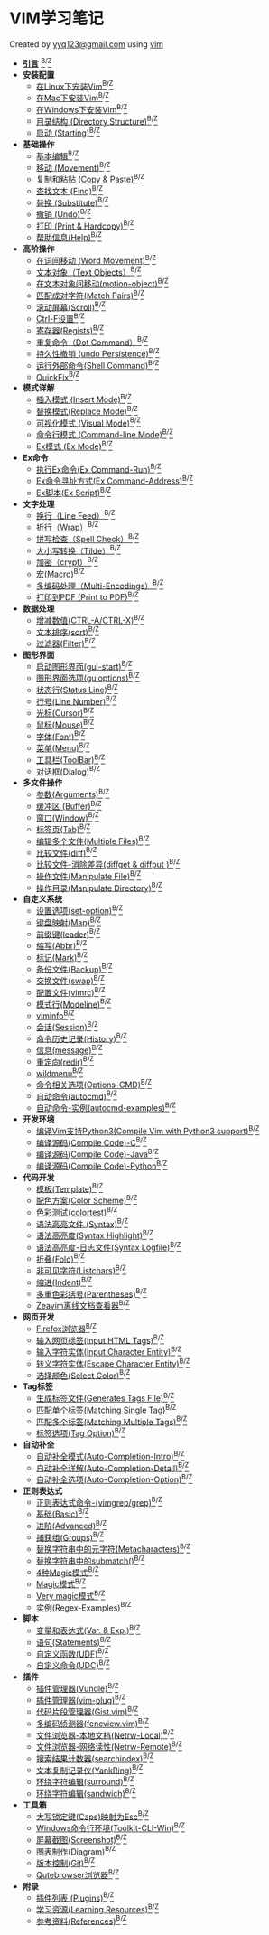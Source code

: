 # VIM学习笔记

Created by yyq123@gmail.com using [vim](http://www.vim.org/)

- [**引言**](https://yyq123.github.io/learn-vim/learn-vi-00-01-Intro.html) [<sup>B</sup>](https://yyq123.blogspot.com/2018/05/vim-intro.html)<sup>/</sup>[<sup>Z</sup>](https://zhuanlan.zhihu.com/p/37478384)
- **安装配置**
  - [在Linux下安装Vim](https://yyq123.github.io/learn-vim/learn-vi-201-Install-Vim-Linux.html)[<sup>B</sup>](https://yyq123.blogspot.com/2019/02/install-vim-linux.html)<sup>/</sup>[<sup>Z</sup>](https://zhuanlan.zhihu.com/p/57650613)
  - [在Mac下安装Vim](https://yyq123.github.io/learn-vim/learn-vi-202-Install-Vim-Mac.html)[<sup>B</sup>](https://yyq123.blogspot.com/2019/04/install-vim-mac.html)<sup>/</sup>[<sup>Z</sup>](https://zhuanlan.zhihu.com/p/64024294)
  - [在Windows下安装Vim](https://yyq123.github.io/learn-vim/learn-vi-203-Install-Vim-Win.html)[<sup>B</sup>](https://yyq123.blogspot.com/2019/05/install-vim-windows.html)<sup>/</sup>[<sup>Z</sup>](https://zhuanlan.zhihu.com/p/64856646)
  - [目录结构 (Directory Structure)](https://yyq123.github.io/learn-vim/learn-vi-204-vimfiles.html)[<sup>B</sup>](https://yyq123.blogspot.com/2019/05/vim-directory-structure.html)<sup>/</sup>[<sup>Z</sup>](https://zhuanlan.zhihu.com/p/66246814)
  - [启动 (Starting)](http://yyq123.github.io/learn-vim/learn-vi-209-Start.html)[<sup>B</sup>](https://yyq123.blogspot.com/2019/03/vim-starting.html)<sup>/</sup>[<sup>Z</sup>](https://zhuanlan.zhihu.com/p/60260968)
- **基础操作**
  - [基本编辑](http://yyq123.blogspot.com/2009/02/vim.html)[<sup>B</sup>](https://yyq123.blogspot.com/2019/03/vim-starting.html)<sup>/</sup>[<sup>Z</sup>](http://zhuanlan.zhihu.com/p/23011506)
  - [移动 (Movement)](http://yyq123.blogspot.com/2009/02/vim_23.html)[<sup>B</sup>](https://yyq123.blogspot.com/2019/03/vim-starting.html)<sup>/</sup>[<sup>Z</sup>](http://zhuanlan.zhihu.com/p/23063323)
  - [复制和粘贴 (Copy &amp; Paste)](http://yyq123.blogspot.com/2009/02/vim_25.html)[<sup>B</sup>](https://yyq123.blogspot.com/2019/03/vim-starting.html)<sup>/</sup>[<sup>Z</sup>](http://zhuanlan.zhihu.com/p/23109889)
  - [查找文本 (Find)](http://yyq123.blogspot.com/2009/03/vim.html)[<sup>B</sup>](https://yyq123.blogspot.com/2019/03/vim-starting.html)<sup>/</sup>[<sup>Z</sup>](http://zhuanlan.zhihu.com/p/23211758)
  - [替换 (Substitute)](http://yyq123.blogspot.com/2011/10/vim-substitute.html)[<sup>B</sup>](https://yyq123.blogspot.com/2019/03/vim-starting.html)<sup>/</sup>[<sup>Z</sup>](http://zhuanlan.zhihu.com/p/23396437)
  - [撤销 (Undo)](https://yyq123.github.io/learn-vim/learn-vi-06-Undo.html)[<sup>B</sup>](https://yyq123.blogspot.com/2019/03/vim-starting.html)<sup>/</sup>[<sup>Z</sup>](http://zhuanlan.zhihu.com/p/23510077)
  - [打印 (Print &amp; Hardcopy)](https://yyq123.github.io/learn-vim/learn-vi-07-Print.html)[<sup>B</sup>](https://yyq123.blogspot.com/2019/03/vim-starting.html)<sup>/</sup>[<sup>Z</sup>](http://zhuanlan.zhihu.com/p/23703353)
  - [帮助信息(Help)](http://yyq123.github.io/learn-vim/learn-vi-08-help.html)[<sup>B</sup>](http://yyq123.blogspot.com/2012/04/vim-help.html)<sup>/</sup>[<sup>Z</sup>](http://zhuanlan.zhihu.com/p/23852368)
- **高阶操作**
  - [在词间移动 (Word Movement)](https://yyq123.github.io/learn-vim/learn-vi-09-word.html)[<sup>B</sup>](https://yyq123.blogspot.com/2019/03/vim-starting.html)<sup>/</sup>[<sup>Z</sup>](http://zhuanlan.zhihu.com/p/24343264)
  - [文本对象（Text Objects）](https://yyq123.github.io/learn-vim/learn-vi-10-TextObjects.html)[<sup>B</sup>](https://yyq123.blogspot.com/2019/03/vim-starting.html)<sup>/</sup>[<sup>Z</sup>](http://zhuanlan.zhihu.com/p/24387751)
  - [在文本对象间移动(motion-object)](https://yyq123.github.io/learn-vim/learn-vim-motion-objects.html)[<sup>B</sup>](https://yyq123.blogspot.com/2020/08/vim-motion-object.html)<sup>/</sup>[<sup>Z</sup>](https://zhuanlan.zhihu.com/p/176961929)
  - [匹配成对字符(Match Pairs)](https://yyq123.github.io/learn-vim/learn-vim-matchpairs.html)[<sup>B</sup>](https://yyq123.blogspot.com/2020/09/vim-matchpairs.html)<sup>/</sup>[<sup>Z</sup>](https://zhuanlan.zhihu.com/p/248939638)
  - [滚动屏幕(Scroll)](https://yyq123.github.io/learn-vim/learn-vi-11-Scroll.html)[<sup>B</sup>](https://yyq123.blogspot.com/2019/03/vim-starting.html)<sup>/</sup>[<sup>Z</sup>](http://zhuanlan.zhihu.com/p/24843535)
  - [Ctrl-F设置](https://yyq123.github.io/learn-vim/learn-vi-11-01-Scroll-CtrlF.html)[<sup>B</sup>](https://yyq123.blogspot.com/2019/06/vim-ctrl-f.html)<sup>/</sup>[<sup>Z</sup>](https://zhuanlan.zhihu.com/p/70953289)
  - [寄存器(Regists)](https://yyq123.github.io/learn-vim/learn-vi-12-Register.html)[<sup>B</sup>](http://yyq123.blogspot.com/2010/10/vim-registers.html)<sup>/</sup>[<sup>Z</sup>](http://zhuanlan.zhihu.com/p/25332320)
  - [重复命令（Dot Command）](http://yyq123.blogspot.com/2017/03/vim-dot-command.html)[<sup>B</sup>](http://yyq123.blogspot.com/2017/03/vim-dot-command.html)<sup>/</sup>[<sup>Z</sup>](http://zhuanlan.zhihu.com/p/26039187)
  - [持久性撤销 (undo Persistence)](https://yyq123.github.io/learn-vim/learn-vi-06-Undo-Persistence.html)[<sup>B</sup>](https://yyq123.blogspot.com/2019/05/vim-undo-persistence.html)<sup>/</sup>[<sup>Z</sup>](https://zhuanlan.zhihu.com/p/66974418)
  - [运行外部命令(Shell Command)](http://yyq123.github.io/learn-vim/learn-vi-71-Shell.html)[<sup>B</sup>](https://yyq123.blogspot.com/2019/02/vim-shell-command.html)<sup>/</sup>[<sup>Z</sup>](https://zhuanlan.zhihu.com/p/56381336)
  - [QuickFix](http://yyq123.github.io/learn-vim/learn-vi-70-01-QuickFix.html)[<sup>B</sup>](https://yyq123.blogspot.com/2019/07/vim-quickfix.html)<sup>/</sup>[<sup>Z</sup>](https://zhuanlan.zhihu.com/p/71778294)
- **模式详解**
  - [插入模式 (Insert Mode)](http://yyq123.github.io/learn-vim/learn-vi-42-InsertMode.html)[<sup>B</sup>](https://yyq123.blogspot.com/2019/07/vim-insert-mode.html)<sup>/</sup>[<sup>Z</sup>](https://zhuanlan.zhihu.com/p/72335772)
  - [替换模式(Replace Mode)](http://yyq123.github.io/learn-vim/learn-vi-44-ReplaceMode.html)[<sup>B</sup>](https://yyq123.blogspot.com/2019/07/vim-replace-mode.html)<sup>/</sup>[<sup>Z</sup>](https://zhuanlan.zhihu.com/p/72577235)
  - [可视化模式 (Visual Mode)](http://yyq123.github.io/learn-vim/learn-vi-45-VisualMode.html)[<sup>B</sup>](http://yyq123.blogspot.com/2010/11/vim-visual-mode.html)<sup>/</sup>[<sup>Z</sup>](https://zhuanlan.zhihu.com/p/58513837)
  - [命令行模式 (Command-line Mode)](http://yyq123.github.io/learn-vim/learn-vi-46-CommandlineMode.html)[<sup>B</sup>](https://yyq123.blogspot.com/2019/08/vim-command-line-mode.html)<sup>/</sup>[<sup>Z</sup>](https://zhuanlan.zhihu.com/p/76531156)
  - [Ex模式 (Ex Mode)](http://yyq123.github.io/learn-vim/learn-vi-48-ExMode.html)[<sup>B</sup>](https://yyq123.blogspot.com/2019/08/vim-ex-mode.html)<sup>/</sup>[<sup>Z</sup>](https://zhuanlan.zhihu.com/p/78778165)
- **Ex命令**
  - [执行Ex命令(Ex Command-Run)](http://yyq123.github.io/learn-vim/learn-vi-48-02-ExCommand-Run.html)[<sup>B</sup>](https://yyq123.blogspot.com/2019/09/vim-ex-command-run.html)<sup>/</sup>[<sup>Z</sup>](https://zhuanlan.zhihu.com/p/80843823)
  - [Ex命令寻址方式(Ex Command-Address)](http://yyq123.github.io/learn-vim/learn-vi-48-01-ExCommand-Adress.html)[<sup>B</sup>](https://yyq123.blogspot.com/2019/08/vim-ex-command-address.html)<sup>/</sup>[<sup>Z</sup>](https://zhuanlan.zhihu.com/p/79802241)
  - [Ex脚本(Ex Script)](http://yyq123.github.io/learn-vim/learn-vi-48-05-ExScript.html)[<sup>B</sup>](https://yyq123.blogspot.com/2019/09/vim-ex-script.html)<sup>/</sup>[<sup>Z</sup>](https://zhuanlan.zhihu.com/p/81508169)
- **文字处理**
  - [换行（Line Feed）](http://yyq123.blogspot.com/2010/07/vim-line-feed.html)[<sup>B</sup>](http://yyq123.blogspot.com/2010/07/vim-line-feed.html)<sup>/</sup>[<sup>Z</sup>](http://zhuanlan.zhihu.com/p/26133311)
  - [折行（Wrap）](http://yyq123.blogspot.com/2010/07/vim-wrap.html)[<sup>B</sup>](http://yyq123.blogspot.com/2010/07/vim-wrap.html)<sup>/</sup>[<sup>Z</sup>](http://zhuanlan.zhihu.com/p/26301974)
  - [拼写检查（Spell Check）](http://yyq123.blogspot.com/2010/09/vim-spell-check.html)[<sup>B</sup>](http://yyq123.blogspot.com/2010/09/vim-spell-check.html)<sup>/</sup>[<sup>Z</sup>](http://zhuanlan.zhihu.com/p/24986495)
  - [大小写转换（Tilde）](http://yyq123.blogspot.com/2016/12/vim-tilde.html)[<sup>B</sup>](http://yyq123.blogspot.com/2016/12/vim-tilde.html)<sup>/</sup>[<sup>Z</sup>](http://zhuanlan.zhihu.com/p/24446032)
  - [加密（crypt）](http://yyq123.blogspot.com/2011/01/vim-encyption.html)[<sup>B</sup>](http://yyq123.blogspot.com/2011/01/vim-encyption.html)<sup>/</sup>[<sup>Z</sup>](http://zhuanlan.zhihu.com/p/26336606)
  - [宏(Macro)](http://yyq123.blogspot.com/2011/03/vim-macro.html)[<sup>B</sup>](http://yyq123.blogspot.com/2011/03/vim-macro.html)<sup>/</sup>[<sup>Z</sup>](http://zhuanlan.zhihu.com/p/26401360)
  - [多编码处理（Multi-Encodings）](http://yyq123.blogspot.com/2010/07/vim-multi-encoding.html)[<sup>B</sup>](http://yyq123.blogspot.com/2010/07/vim-multi-encoding.htm)<sup>/</sup>[<sup>Z</sup>](http://zhuanlan.zhihu.com/p/25451437)
  - [打印到PDF (Print to PDF)](http://yyq123.github.io/learn-vim/learn-vi-28-Print-PDF.html)[<sup>B</sup>](https://yyq123.blogspot.com/2019/10/vim-print-to-pdf.html)<sup>/</sup>[<sup>Z</sup>](https://zhuanlan.zhihu.com/p/88343229)
- **数据处理**
  - [增减数值(CTRL-A/CTRL-X)](http://yyq123.github.io/learn-vim/learn-vim-Data-CtrlA-CtrlX.html)[<sup>B</sup>](https://yyq123.blogspot.com/2020/06/vim-CtrlA-CtrlX.html)<sup>/</sup>[<sup>Z</sup>](https://zhuanlan.zhihu.com/p/146498017)
  - [文本排序(sort)](http://yyq123.github.io/learn-vim/learn-vi-09-03-sort.html)[<sup>B</sup>](https://yyq123.blogspot.com/2020/03/vim-sort.html)<sup>/</sup>[<sup>Z</sup>](https://zhuanlan.zhihu.com/p/88343229)
  - [过滤器(Filter)](http://yyq123.github.io/learn-vim/learn-vim-Shell-Filter.html)[<sup>B</sup>](https://yyq123.blogspot.com/2020/04/vim-filter.html)<sup>/</sup>[<sup>Z</sup>](https://zhuanlan.zhihu.com/p/130983572)
- **图形界面**
  - [启动图形界面(gui-start)](http://yyq123.github.io/learn-vim/learn-vi-30-01-GUI-Start.html)[<sup>B</sup>](https://yyq123.blogspot.com/2019/06/vim-gui-start.html)<sup>/</sup>[<sup>Z</sup>](https://zhuanlan.zhihu.com/p/69699141)
  - [图形界面选项(guioptions)](http://yyq123.github.io/learn-vim/learn-vi-30-01-GUI-Start.html)[<sup>B</sup>](https://yyq123.blogspot.com/2019/06/vim-guioptions.html)<sup>/</sup>[<sup>Z</sup>](https://zhuanlan.zhihu.com/p/70365639)
  - [状态行(Status Line)](http://yyq123.github.io/learn-vim/learn-vi-31-StatusLine.html)[<sup>B</sup>](http://yyq123.blogspot.com/2009/10/vim-statusline.html)<sup>/</sup>[<sup>Z</sup>](http://zhuanlan.zhihu.com/p/25494323)
  - [行号(Line Number)](http://yyq123.blogspot.com/2017/01/vim-line-number.html)[<sup>B</sup>](http://yyq123.blogspot.com/2017/01/vim-line-number.html)<sup>/</sup>[<sup>Z</sup>](http://zhuanlan.zhihu.com/p/24933320)
  - [光标(Cursor)](http://yyq123.blogspot.com/2012/01/vim-cursor.html)[<sup>B</sup>](http://yyq123.blogspot.com/2012/01/vim-cursor.html)<sup>/</sup>[<sup>Z</sup>](http://zhuanlan.zhihu.com/p/24898976)
  - [鼠标(Mouse)](http://yyq123.github.io/learn-vim/learn-vi-36-Mouse.html)[<sup>B</sup>](http://yyq123.blogspot.com/2018/06/vim-mouse.html)<sup>/</sup>[<sup>Z</sup>](http://zhuanlan.zhihu.com/p/38477934)
  - [字体(Font)](http://yyq123.blogspot.com/2017/02/vim-font.html)[<sup>B</sup>](http://yyq123.blogspot.com/2017/02/vim-font.html)<sup>/</sup>[<sup>Z</sup>](http://zhuanlan.zhihu.com/p/25418424)
  - [菜单(Menu)](http://yyq123.github.io/learn-vim/learn-vi-38-Menu.html)[<sup>B</sup>](http://yyq123.blogspot.com/2018/06/vim-menu.html)<sup>/</sup>[<sup>Z</sup>](http://zhuanlan.zhihu.com/p/38521894)
  - [工具栏(ToolBar)](http://yyq123.github.io/learn-vim/learn-vi-39-ToolBar.html)[<sup>B</sup>](https://yyq123.blogspot.com/2018/07/vim-toolbar.html)<sup>/</sup>[<sup>Z</sup>](http://zhuanlan.zhihu.com/p/38821238)
  - [对话框(Dialog)](http://yyq123.github.io/learn-vim/learn-vi-131-Dialog.html)[<sup>B</sup>](https://yyq123.blogspot.com/2019/06/vim-dialog.html)<sup>/</sup>[<sup>Z</sup>](https://zhuanlan.zhihu.com/p/69046577)
- **多文件操作**
  - [参数(Arguments)](http://yyq123.blogspot.com/2009/08/vim-arguments.html)[<sup>B</sup>](http://yyq123.blogspot.com/2009/08/vim-arguments.html)<sup>/</sup>[<sup>Z</sup>](https://zhuanlan.zhihu.com/p/39957182)
  - [缓冲区 (Buffer)](http://yyq123.blogspot.com/2009/07/vim-buffer.html)[<sup>B</sup>](http://yyq123.blogspot.com/2009/07/vim-buffer.html)<sup>/</sup>[<sup>Z</sup>](https://zhuanlan.zhihu.com/p/60260968)
  - [窗口(Window)](http://yyq123.blogspot.com/2009/08/vim-window.html)[<sup>B</sup>](http://yyq123.blogspot.com/2009/08/vim-window.html)<sup>/</sup>[<sup>Z</sup>](https://zhuanlan.zhihu.com/p/60260968)
  - [标签页(Tab)](http://yyq123.blogspot.com/2009/04/vim.html)[<sup>B</sup>](http://yyq123.blogspot.com/2009/04/vim.html)<sup>/</sup>[<sup>Z</sup>](http://zhuanlan.zhihu.com/p/25946307)
  - [编辑多个文件(Multiple Files)](http://yyq123.blogspot.com/2009/08/vim-edit-multi-files.html)[<sup>B</sup>](http://yyq123.blogspot.com/2009/08/vim-edit-multi-files.html)<sup>/</sup>[<sup>Z</sup>](http://zhuanlan.zhihu.com/p/40357599)
  - [比较文件(diff)](http://yyq123.github.io/learn-vim/learn-vi-191-diff.html)[<sup>B</sup>](http://yyq123.blogspot.com/2010/09/vim-diff.html)<sup>/</sup>[<sup>Z</sup>](https://zhuanlan.zhihu.com/p/63153559)
  - [比较文件-消除差异(diffget & diffput )](http://yyq123.github.io/learn-vim/learn-vi-192-diffgp.html)[<sup>B</sup>](https://yyq123.blogspot.com/2019/06/vim-diffget-diffput.html)<sup>/</sup>[<sup>Z</sup>](https://zhuanlan.zhihu.com/p/68505609)
  - [操作文件(Manipulate File)](https://yyq123.blogspot.com/2012/07/vim-manipulate-file.htm)[<sup>B</sup>](https://yyq123.blogspot.com/2012/07/vim-manipulate-file.html)<sup>/</sup>[<sup>Z</sup>](https://zhuanlan.zhihu.com/p/41395981)
  - [操作目录(Manipulate Directory)](https://yyq123.blogspot.com/2012/08/vim-manipulate-directory.html)[<sup>B</sup>](https://yyq123.blogspot.com/2012/08/vim-manipulate-directory.html)<sup>/</sup>[<sup>Z</sup>](https://zhuanlan.zhihu.com/p/61106206)
- **自定义系统**
  - [设置选项(set-option)](http://yyq123.github.io/learn-vim/learn-vi-50-SetOption.html)[<sup>B</sup>](https://yyq123.blogspot.com/2019/06/vim-set-option.html)<sup>/</sup>[<sup>Z</sup>](https://zhuanlan.zhihu.com/p/68051173)
  - [键盘映射(Map)](http://yyq123.github.io/learn-vim/learn-vi-51-KeyMapping.html)[<sup>B</sup>](http://yyq123.blogspot.com/2010/12/vim-map.html)<sup>/</sup>[<sup>Z</sup>](http://zhuanlan.zhihu.com/p/24713018)
  - [前缀键(leader)](https://yyq123.blogspot.com/2019/04/vim-leader.html)[<sup>B</sup>](https://yyq123.blogspot.com/2019/04/vim-leader.html)<sup>/</sup>[<sup>Z</sup>](https://zhuanlan.zhihu.com/p/63626180)
  - [缩写(Abbr)](http://yyq123.blogspot.com/2010/12/vim-abbreviation.html)[<sup>B</sup>](http://yyq123.blogspot.com/2010/12/vim-abbreviation.html)<sup>/</sup>[<sup>Z</sup>](http://zhuanlan.zhihu.com/p/24950030)
  - [标记(Mark)](http://yyq123.blogspot.com/2011/06/vim-mark.html)[<sup>B</sup>](http://yyq123.blogspot.com/2011/06/vim-mark.html)<sup>/</sup>[<sup>Z</sup>](http://zhuanlan.zhihu.com/p/25585188)
  - [备份文件(Backup)](http://yyq123.blogspot.com/2011/11/vim-backup.html)[<sup>B</sup>](http://yyq123.blogspot.com/2011/11/vim-backup.html)<sup>/</sup>[<sup>Z</sup>](http://zhuanlan.zhihu.com/p/26816749)
  - [交换文件(swap)](http://yyq123.blogspot.com/2012/03/vim-swap.html)[<sup>B</sup>](http://yyq123.blogspot.com/2012/03/vim-swap.html)<sup>/</sup>[<sup>Z</sup>](http://zhuanlan.zhihu.com/p/26908358)
  - [配置文件(vimrc)](http://yyq123.github.io/learn-vim/learn-vi-59-vimrc.html)[<sup>B</sup>](http://yyq123.blogspot.com/2012/01/vim-vimrc.html)<sup>/</sup>[<sup>Z</sup>](https://zhuanlan.zhihu.com/p/154383194)
  - [模式行(Modeline)](http://yyq123.github.io/learn-vim/learn-vim-modeline.html)[<sup>B</sup>](https://yyq123.blogspot.com/2020/06/vim-modeline.html)<sup>/</sup>[<sup>Z</sup>](https://zhuanlan.zhihu.com/p/151289861)
  - [viminfo](http://yyq123.github.io/learn-vim/learn-vi-59-01-viminfo.html)[<sup>B</sup>](https://yyq123.blogspot.com/2019/09/vim-viminfo.html)<sup>/</sup>[<sup>Z</sup>](https://zhuanlan.zhihu.com/p/83801899)
  - [会话(Session)](http://yyq123.github.io/learn-vim/learn-vi-59-02-session.html)[<sup>B</sup>](https://yyq123.blogspot.com/2019/10/vim-session.html)<sup>/</sup>[<sup>Z</sup>](https://zhuanlan.zhihu.com/p/84959887)
  - [命令历史记录(History)](http://yyq123.github.io/learn-vim/learn-vi-46-01-History.html)[<sup>B</sup>](https://yyq123.blogspot.com/2019/09/vim-history.html)<sup>/</sup>[<sup>Z</sup>](https://zhuanlan.zhihu.com/p/84605143)
  - [信息(message)](http://yyq123.github.io/learn-vim/learn-vim-message.html)[<sup>B</sup>](https://yyq123.blogspot.com/2020/07/vim-message.html)<sup>/</sup>[<sup>Z</sup>](https://zhuanlan.zhihu.com/p/161370897)
  - [重定向(redir)](http://yyq123.github.io/learn-vim/learn-vim-redir.html)[<sup>B</sup>](https://yyq123.blogspot.com/2020/07/vim-redir.html)<sup>/</sup>[<sup>Z</sup>](https://zhuanlan.zhihu.com/p/163502377)
  - [wildmenu](http://yyq123.github.io/learn-vim/learn-vi-46-02-wildmenu.html)[<sup>B</sup>](https://yyq123.blogspot.com/2019/10/vim-wildmenu.html)<sup>/</sup>[<sup>Z</sup>](https://zhuanlan.zhihu.com/p/87021392)
  - [命令相关选项(Options-CMD)](http://yyq123.github.io/learn-vim/learn-vi-46-03-CMD-Options.html)[<sup>B</sup>](https://yyq123.blogspot.com/2019/10/vim-options-cmd.html)<sup>/</sup>[<sup>Z</sup>](https://zhuanlan.zhihu.com/p/87786860)
  - [自动命令(autocmd)](http://yyq123.github.io/learn-vim/learn-vi-49-01-autocmd.html)[<sup>B</sup>](https://yyq123.blogspot.com/2019/12/vim-autocmd.html)<sup>/</sup>[<sup>Z</sup>](https://zhuanlan.zhihu.com/p/98360630)
  - [自动命令-实例(autocmd-examples)](http://yyq123.github.io/learn-vim/learn-vi-49-02-autocmd-example.html)[<sup>B</sup>](https://yyq123.blogspot.com/2019/12/vim-autocmd-examples.html)<sup>/</sup>[<sup>Z</sup>](https://zhuanlan.zhihu.com/p/98966660)
- **开发环境**
  - [编译Vim支持Python3(Compile Vim with Python3 support)](http://yyq123.github.io/learn-vim/learn-vim-CompileVim-Mac.html)[<sup>B</sup>](https://yyq123.blogspot.com/2020/03/vim-with-python3.html)<sup>/</sup>[<sup>Z</sup>](https://zhuanlan.zhihu.com/p/111592292)
  - [编译源码(Compile Code)-C](http://yyq123.github.io/learn-vim/learn-vim-CompileCode-C.html)[<sup>B</sup>](https://yyq123.blogspot.com/2020/03/vim-compile-code-c.html)<sup>/</sup>[<sup>Z</sup>](https://zhuanlan.zhihu.com/p/115270014)
  - [编译源码(Compile Code)-Java](http://yyq123.github.io/learn-vim/learn-vim-CompileCode-Java.tml)[<sup>B</sup>](https://yyq123.blogspot.com/2020/03/vim-compile-code-java.html)<sup>/</sup>[<sup>Z</sup>](https://zhuanlan.zhihu.com/p/119094014)
  - [编译源码(Compile Code)-Python](http://yyq123.github.io/learn-vim/learn-vim-CompileCode-Python.tml)[<sup>B</sup>](https://yyq123.blogspot.com/2020/05/vim-compile-code-python.html)<sup>/</sup>[<sup>Z</sup>](https://zhuanlan.zhihu.com/p/139746816)
- **代码开发**
  - [模板(Template)](http://yyq123.blogspot.com/2010/08/vim-template.html)[<sup>B</sup>](https://yyq123.blogspot.com/2019/03/vim-starting.html)<sup>/</sup>[<sup>Z</sup>](https://zhuanlan.zhihu.com/p/60260968)
  - [配色方案(Color Scheme)](http://yyq123.blogspot.com/2011/02/vim-color-scheme.html)[<sup>B</sup>](http://yyq123.blogspot.com/2011/02/vim-color-scheme.html)<sup>/</sup>[<sup>Z</sup>](https://zhuanlan.zhihu.com/p/60260968)
  - [色彩测试(colortest)](http://yyq123.github.io/learn-vim/learn-vi-62-02-colortest.html)[<sup>B</sup>](https://yyq123.blogspot.com/2019/11/vim-colortest.html)<sup>/</sup>[<sup>Z</sup>](https://zhuanlan.zhihu.com/p/93231686)
  - [语法高亮文件 (Syntax)](http://yyq123.blogspot.com/2011/02/vim-syntax.html)[<sup>B</sup>](http://yyq123.blogspot.com/2011/02/vim-syntax.html)<sup>/</sup>[<sup>Z</sup>](https://zhuanlan.zhihu.com/p/43194380)
  - [语法高亮度(Syntax Highlight)](http://yyq123.blogspot.com/2017/02/vim-syntax-highlight.html)[<sup>B</sup>](http://yyq123.blogspot.com/2017/02/vim-syntax-highlight.html)<sup>/</sup>[<sup>Z</sup>](http://zhuanlan.zhihu.com/p/25292625)
  - [语法高亮度-日志文件(Syntax Logfile)](http://yyq123.github.io/learn-vim/learn-vi-64-05-SyntaxLogfile.html)[<sup>B</sup>](https://yyq123.blogspot.com/2019/12/vim-syntax-logfile.html)<sup>/</sup>[<sup>Z</sup>](https://zhuanlan.zhihu.com/p/96644878)
  - [折叠(Fold)](http://yyq123.blogspot.com/2011/09/vim-fold.html)[<sup>B</sup>](http://yyq123.blogspot.com/2011/09/vim-fold.html)<sup>/</sup>[<sup>Z</sup>](https://zhuanlan.zhihu.com/p/60260968)
  - [非可见字符(Listchars)](http://yyq123.blogspot.com/2011/11/vim-listchars.html)[<sup>B</sup>](http://yyq123.blogspot.com/2011/11/vim-listchars.html)<sup>/</sup>[<sup>Z</sup>](http://zhuanlan.zhihu.com/p/25801800)
  - [缩进(Indent)](http://yyq123.blogspot.com/2010/10/vim-indent.html)[<sup>B</sup>](http://yyq123.blogspot.com/2010/10/vim-indent.html)<sup>/</sup>[<sup>Z</sup>](http://zhuanlan.zhihu.com/p/24523061)
  - [多重色彩括号(Parentheses)](http://yyq123.github.io/learn-vim/learn-vim-plugin-RainbowParentheses.html)[<sup>B</sup>](http://yyq123.blogspot.com/2011/11/vim-rainbow-parentheses.html)<sup>/</sup>[<sup>Z</sup>](http://zhuanlan.zhihu.com/p/25727722)
  - [Zeavim离线文档查看器](http://yyq123.github.io/learn-vim/learn-vim-plugin-Zeavim.html)[<sup>B</sup>](https://yyq123.blogspot.com/2020/07/vim-zeavim.html)<sup>/</sup>[<sup>Z</sup>](https://zhuanlan.zhihu.com/p/165626160)
- **网页开发**
  - [Firefox浏览器](http://yyq123.github.io/learn-vim/learn-vi-605-WebDesign-Firefox.html)[<sup>B</sup>](https://yyq123.blogspot.com/2020/01/vim-firefox.html)<sup>/</sup>[<sup>Z</sup>](https://zhuanlan.zhihu.com/p/101174707)
  - [输入网页标签(Input HTML Tags)](http://yyq123.github.io/learn-vim/learn-vi-601-WebDesign-HTMLTag-Input.html)[<sup>B</sup>](https://yyq123.blogspot.com/2020/02/vim-input-html-tags.html)<sup>/</sup>[<sup>Z</sup>](https://zhuanlan.zhihu.com/p/104878849)
  - [输入字符实体(Input Character Entity)](http://yyq123.github.io/learn-vim/learn-vi-602-WebDesign-CharacterEntity.html)[<sup>B</sup>](https://yyq123.blogspot.com/2020/01/vim-input-character-entity.html)<sup>/</sup>[<sup>Z</sup>](https://zhuanlan.zhihu.com/p/103799904)
  - [转义字符实体(Escape Character Entity)](http://yyq123.github.io/learn-vim/learn-vi-603-WebDesign-CharacterEntity-Escape.html)[<sup>B</sup>](https://yyq123.blogspot.com/2020/01/vim-escape-character-entity.html)<sup>/</sup>[<sup>Z</sup>](https://zhuanlan.zhihu.com/p/104136197)
  - [选择颜色(Select Color)](http://yyq123.github.io/learn-vim/learn-vi-604-WebDesign-ColorSelect.html)[<sup>B</sup>](https://yyq123.blogspot.com/2020/03/vim-html-select-color.html)<sup>/</sup>[<sup>Z</sup>](https://zhuanlan.zhihu.com/p/37478384)
- **Tag标签**
  - [生成标签文件(Generates Tags File)](http://yyq123.github.io/learn-vim/learn-vi-79-01-Tag-File.html)[<sup>B</sup>](https://yyq123.blogspot.com/2020/02/vim-generates-tags-file.html)<sup>/</sup>[<sup>Z</sup>](https://zhuanlan.zhihu.com/p/107046319)
  - [匹配单个标签(Matching Single Tag)](http://yyq123.github.io/learn-vim/learn-vi-79-02-Tag-SingleMatch.html)[<sup>B</sup>](https://yyq123.blogspot.com/2020/02/vim-matching-single-tag.html)<sup>/</sup>[<sup>Z</sup>](https://zhuanlan.zhihu.com/p/107467789)
  - [匹配多个标签(Matching Multiple Tags)](http://yyq123.github.io/learn-vim/learn-vi-79-03-Tag-MultipleTags.html)[<sup>B</sup>](https://yyq123.blogspot.com/2020/02/vim-matching-multiple-tags.html)<sup>/</sup>[<sup>Z</sup>](https://zhuanlan.zhihu.com/p/107876168)
  - [标签选项(Tag Option)](http://yyq123.github.io/learn-vim/learn-vi-79-04-Tag-Option.html)[<sup>B</sup>](https://yyq123.blogspot.com/2020/02/vim-tag-option.html)<sup>/</sup>[<sup>Z</sup>](https://zhuanlan.zhihu.com/p/108502175)
- **自动补全**
  - [自动补全模式(Auto-Completion-Intro)](http://yyq123.github.io/learn-vim/learn-vi-80-01-AutoCompletion-Intro.html)[<sup>B</sup>](https://yyq123.blogspot.com/2020/02/vim-auto-completion-intro.html)<sup>/</sup>[<sup>Z</sup>](https://zhuanlan.zhihu.com/p/105939375)
  - [自动补全详解(Auto-Completion-Detail)](http://yyq123.github.io/learn-vim/learn-vi-80-02-AutoCompletion-Detail.html)[<sup>B</sup>](https://yyq123.blogspot.com/2020/02/vim-auto-completion-detail.html)<sup>/</sup>[<sup>Z</sup>](https://zhuanlan.zhihu.com/p/106309525)
  - [自动补全选项(Auto-Completion-Option)](http://yyq123.github.io/learn-vim/learn-vi-80-03-AutoCompletion-Option.html)[<sup>B</sup>](https://yyq123.blogspot.com/2020/02/vim-auto-completion-option.html)<sup>/</sup>[<sup>Z</sup>](https://zhuanlan.zhihu.com/p/106751186)
- **正则表达式**
  - [正则表达式命令-(vimgrep/grep)](http://yyq123.github.io/learn-vim/learn-vim-Regex.html)[<sup>B</sup>](https://yyq123.blogspot.com/2020/06/vim-grep.html)<sup>/</sup>[<sup>Z</sup>](https://zhuanlan.zhihu.com/p/148280898)
  - [基础(Basic)](http://yyq123.blogspot.com/2017/04/vim-regular-expression-basic.html)[<sup>B</sup>](http://yyq123.blogspot.com/2017/04/vim-regular-expression-basic.html)<sup>/</sup>[<sup>Z</sup>](http://zhuanlan.zhihu.com/p/26448230)
  - [进阶(Advanced)](http://yyq123.blogspot.com/2017/05/vim-regular-expression-advanced.html)[<sup>B</sup>](http://yyq123.blogspot.com/2017/05/vim-regular-expression-advanced.html)<sup>/</sup>[<sup>Z</sup>](http://zhuanlan.zhihu.com/p/26708976)
  - [捕获组(Groups)](http://yyq123.github.io/learn-vim/learn-vim-Regex-Groups.html)[<sup>B</sup>](https://yyq123.blogspot.com/2020/04/vim-regex-groups.html)<sup>/</sup>[<sup>Z</sup>](https://zhuanlan.zhihu.com/p/136058417)
  - [替换字符串中的元字符(Metacharacters)](http://yyq123.github.io/learn-vim/learn-vim-Regex-Metacharacters.html)[<sup>B</sup>](https://yyq123.blogspot.com/2020/04/vim-regex-metacharacters.html)<sup>/</sup>[<sup>Z</sup>](https://zhuanlan.zhihu.com/p/128111260)
  - [替换字符串中的submatch()](http://yyq123.github.io/learn-vim/learn-vim-substitute-submatch.html)[<sup>B</sup>](https://yyq123.blogspot.com/2020/05/vim-substitute-submatch.html)<sup>/</sup>[<sup>Z</sup>](https://zhuanlan.zhihu.com/p/137925649)
  - [4种Magic模式](http://yyq123.github.io/learn-vim/learn-vim-Regex-4MagicModes.html)[<sup>B</sup>](https://yyq123.blogspot.com/2020/05/vim-4-magic-modes.html)<sup>/</sup>[<sup>Z</sup>](https://zhuanlan.zhihu.com/p/143260180)
  - [Magic模式](http://yyq123.github.io/learn-vim/learn-vi-86-Magic.html)[<sup>B</sup>](http://yyq123.blogspot.com/2017/04/vim-magic.html)<sup>/</sup>[<sup>Z</sup>](http://zhuanlan.zhihu.com/p/26535132)
  - [Very magic模式](http://yyq123.github.io/learn-vim/learn-vim-Regex-VeryMagic.html)[<sup>B</sup>](https://yyq123.blogspot.com/2020/05/vim-regex-verymagic.html)<sup>/</sup>[<sup>Z</sup>](https://zhuanlan.zhihu.com/p/141466307)
  - [实例(Regex-Examples)](http://yyq123.github.io/learn-vim/learn-vim-Regex-Examples.html)[<sup>B</sup>](https://yyq123.blogspot.com/2020/06/vim-regex-examples.html)<sup>/</sup>[<sup>Z</sup>](https://zhuanlan.zhihu.com/p/149675999)
- **脚本**
  - [变量和表达式(Var. &amp; Exp.)](http://yyq123.blogspot.com/2017/05/vim-script-variables-and-expressions.html)[<sup>B</sup>](http://yyq123.blogspot.com/2017/05/vim-script-variables-and-expressions.html)<sup>/</sup>[<sup>Z</sup>](https://zhuanlan.zhihu.com/p/60260968)
  - [语句(Statements)](http://yyq123.blogspot.com/2017/06/vim-script-statements.html)[<sup>B</sup>](http://yyq123.blogspot.com/2017/06/vim-script-statements.html)<sup>/</sup>[<sup>Z</sup>](https://zhuanlan.zhihu.com/p/60260968)
  - [自定义函数(UDF)](http://yyq123.blogspot.com/2017/06/vim-script-user-defined-function.html)[<sup>B</sup>](http://yyq123.blogspot.com/2017/06/vim-script-user-defined-function.html)<sup>/</sup>[<sup>Z</sup>](https://zhuanlan.zhihu.com/p/60260968)
  - [自定义命令(UDC)](http://yyq123.blogspot.com/2017/06/vim-script-user-defined-command.html)[<sup>B</sup>](http://yyq123.blogspot.com/2017/06/vim-script-user-defined-command.html)<sup>/</sup>[<sup>Z</sup>](https://zhuanlan.zhihu.com/p/60260968)
- **插件**
  - [插件管理器(Vundle)](http://yyq123.github.io/learn-vim/learn-vi-101-plugin-vundle.html)[<sup>B</sup>](http://yyq123.blogspot.com/2018/07/vim--plugin-vundle.html)<sup>/</sup>[<sup>Z</sup>](https://zhuanlan.zhihu.com/p/39516694)
  - [插件管理器(vim-plug)](http://yyq123.github.io/learn-vim/learn-vi-102-plugin-plug.html)[<sup>B</sup>](https://yyq123.blogspot.com/2019/02/vim-vim-plug.html)<sup>/</sup>[<sup>Z</sup>](https://zhuanlan.zhihu.com/p/56910536)
  - [代码片段管理器(Gist.vim)](http://yyq123.github.io/learn-vim/learn-vi-103-plugin-Gist.html)[<sup>B</sup>](https://yyq123.blogspot.com/2019/02/vim-gistvim.html)<sup>/</sup>[<sup>Z</sup>](https://zhuanlan.zhihu.com/p/57381412)
  - [多编码侦测器(fencview.vim)](http://yyq123.github.io/learn-vim/learn-vi-104-plugin-fencview.html)[<sup>B</sup>](https://yyq123.blogspot.com/2019/03/vim-fencview.html)<sup>/</sup>[<sup>Z</sup>](https://zhuanlan.zhihu.com/p/59179775)
  - [文件浏览器-本地文档(Netrw-Local)](http://yyq123.github.io/learn-vim/learn-vi-105-plugin-Netrw.html)[<sup>B</sup>](https://yyq123.blogspot.com/2019/04/vim-netrw.html)<sup>/</sup>[<sup>Z</sup>](https://zhuanlan.zhihu.com/p/61588081)
  - [文件浏览器-网络读性(Netrw-Remote)](http://yyq123.github.io/learn-vim/learn-vi-105-02-plugin-Netrw-Remote.html)[<sup>B</sup>](https://yyq123.blogspot.com/2020/02/vim-netrw-local.html)<sup>/</sup>[<sup>Z</sup>](https://zhuanlan.zhihu.com/p/109822705)
  - [搜索结果计数器(searchindex)](http://yyq123.github.io/learn-vim/learn-vi-106-plugin-searchindex.html)[<sup>B</sup>](https://yyq123.blogspot.com/2019/06/vim-plugin-searchindex.html)<sup>/</sup>[<sup>Z</sup>](https://zhuanlan.zhihu.com/p/69452874)
  - [文本复制记录仪(YankRing)](http://yyq123.github.io/learn-vim/learn-vi-107-plugin-YankRing.html)[<sup>B</sup>](https://yyq123.blogspot.com/2020/02/vim-plugin-yankring.html)<sup>/</sup>[<sup>Z</sup>](https://zhuanlan.zhihu.com/p/108620502)
  - [环绕字符编辑(surround)](http://yyq123.github.io/learn-vim/learn-vim-plugin-surround.html)[<sup>B</sup>](https://yyq123.blogspot.com/2020/07/vim-plugin-surround.html)<sup>/</sup>[<sup>Z</sup>](https://zhuanlan.zhihu.com/p/158604935)
  - [环绕字符编辑(sandwich)](http://yyq123.github.io/learn-vim/learn-vim-plugin-sandwich.html)[<sup>B</sup>](https://yyq123.blogspot.com/2020/09/vim-plugin-sandwich.html)<sup>/</sup>[<sup>Z</sup>](https://zhuanlan.zhihu.com/p/259361964)
- **工具箱**
  - [大写锁定键(Caps)映射为Esc](http://yyq123.github.io/learn-vim/learn-vim-Toolkit-Caps2Esc.html)[<sup>B</sup>](https://yyq123.blogspot.com/2020/05/vim-toolkit-Caps2Esc.html)<sup>/</sup>[<sup>Z</sup>](https://zhuanlan.zhihu.com/p/144050387)
  - [Windows命令行环境(Toolkit-CLI-Win)](http://yyq123.github.io/learn-vim/learn-vi-804-Toolkit-CLI-Win.html)[<sup>B</sup>](https://yyq123.blogspot.com/2019/10/vim-toolkit-cli-win.html)<sup>/</sup>[<sup>Z</sup>](https://zhuanlan.zhihu.com/p/89370092)
  - [屏幕截图(Screenshot)](http://yyq123.github.io/learn-vim/learn-vi-801-Toolkit-Screen.html)[<sup>B</sup>](https://yyq123.blogspot.com/2019/08/vim-toolkit-screenshot.html)<sup>/</sup>[<sup>Z</sup>](https://zhuanlan.zhihu.com/p/76965810)
  - [图表制作(Diagram)](http://yyq123.github.io/learn-vim/learn-vi-802-Toolkit-Diagram.html)[<sup>B</sup>](https://yyq123.blogspot.com/2019/08/vim-toolkit-diagram.html)<sup>/</sup>[<sup>Z</sup>](https://zhuanlan.zhihu.com/p/80209657)
  - [版本控制(Git)](http://yyq123.github.io/learn-vim/learn-vi-803-Toolkit-Git.html)[<sup>B</sup>](https://yyq123.blogspot.com/2019/09/vim-toolkit-git.html)<sup>/</sup>[<sup>Z</sup>](https://zhuanlan.zhihu.com/p/82742807)
  - [Qutebrowser浏览器](http://yyq123.github.io/learn-vim/learn-vi-807-Toolkit-Qutebrowser.html)[<sup>B</sup>](https://yyq123.blogspot.com/2020/01/vim-toolkit-qutebrowser.html)<sup>/</sup>[<sup>Z</sup>](https://zhuanlan.zhihu.com/p/101539098)
- **附录**
  - [插件列表 (Plugins)](http://yyq123.github.io/learn-vim/learn-vim-plugin.html)[<sup>B</sup>](https://yyq123.blogspot.com/2020/10/learn-vim-plugin.html)<sup>/</sup>[<sup>Z</sup>](https://zhuanlan.zhihu.com/p/267856388)
  - [学习资源(Learning Resources)](http://yyq123.github.io/learn-vim/learn-vi-998-Resources.html)[<sup>B</sup>](https://yyq123.blogspot.com/2020/02/vim-learning-resources.html)<sup>/</sup>[<sup>Z</sup>](https://zhuanlan.zhihu.com/p/109122826)
  - [参考资料(References)](http://yyq123.github.io/learn-vim/learn-vi-999-Ref.html)[<sup>B</sup>](http://yyq123.blogspot.com/2018/07/vim--plugin-vundle.html)<sup>/</sup>[<sup>Z</sup>](https://zhuanlan.zhihu.com/p/39516694)
